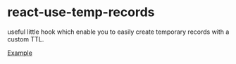 # react-use-temp-records

useful little hook which enable you to easily create temporary records with a custom TTL.

[Example](https://github.com/galElmalah/react-use-temp-records/blob/master/src/App.tsx)
